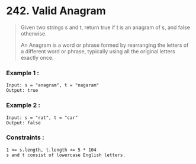 # 242. Valid Anagram
> Given two strings s and t, return true if t is an anagram of s, and false otherwise.
>
> An Anagram is a word or phrase formed by rearranging the letters of a different word or phrase, typically using all the original letters exactly once.
### Example 1 :
    Input: s = "anagram", t = "nagaram"
    Output: true
### Example 2 :
    Input: s = "rat", t = "car"
    Output: false
### Constraints :
    1 <= s.length, t.length <= 5 * 104
    s and t consist of lowercase English letters.
